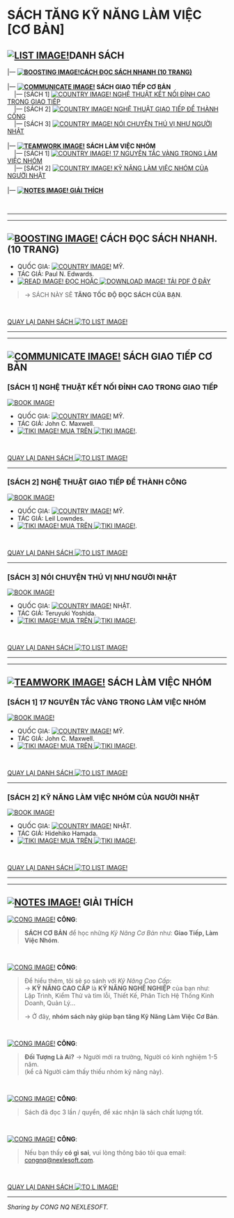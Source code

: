 # SÁCH TĂNG KỸ NĂNG LÀM VIỆC [CƠ BẢN]
## [![LIST IMAGE!](/DATA/IMAGES/list-32px.png)](#)DANH SÁCH
|— **[![BOOSTING IMAGE!](/DATA/IMAGES/boosting-32px.png)CÁCH ĐỌC SÁCH NHANH (10 TRANG)](#-cách-đọc-sách-nhanh-10-trang)**<br>
<br>
|— **[![COMMUNICATE IMAGE!](/DATA/IMAGES/communicate-32px.png)](#) SÁCH GIAO TIẾP CƠ BẢN**<br>
&nbsp;&nbsp;&nbsp;&nbsp;|— [SÁCH 1] [![COUNTRY IMAGE!](/DATA/IMAGES/united-states-24px.png) NGHỆ THUẬT KẾT NỐI ĐỈNH CAO TRONG GIAO TIẾP](#sách-1-nghệ-thuật-kết-nối-đỉnh-cao-trong-giao-tiếp)<br>
&nbsp;&nbsp;&nbsp;&nbsp;|— [SÁCH 2] [![COUNTRY IMAGE!](/DATA/IMAGES/united-states-24px.png) NGHỆ THUẬT GIAO TIẾP ĐỂ THÀNH CÔNG](#sách-2-nghệ-thuật-giao-tiếp-để-thành-công)<br>
&nbsp;&nbsp;&nbsp;&nbsp;|— [SÁCH 3] [![COUNTRY IMAGE!](/DATA/IMAGES/japan-24px.png) NÓI CHUYỆN THÚ VỊ NHƯ NGƯỜI NHẬT](#sách-3-nói-chuyện-thú-vị-như-người-nhật)<br>
<br>
|— **[![TEAMWORK IMAGE!](/DATA/IMAGES/teamwork-32px.png)](#) SÁCH LÀM VIỆC NHÓM**<br>
&nbsp;&nbsp;&nbsp;&nbsp;|— [SÁCH 1] [![COUNTRY IMAGE!](/DATA/IMAGES/united-states-24px.png) 17 NGUYÊN TẮC VÀNG TRONG LÀM VIỆC NHÓM](#sách-1-17-nguyên-tắc-vàng-trong-làm-việc-nhóm)<br>
&nbsp;&nbsp;&nbsp;&nbsp;|— [SÁCH 2] [![COUNTRY IMAGE!](/DATA/IMAGES/japan-24px.png) KỸ NĂNG LÀM VIỆC NHÓM CỦA NGƯỜI NHẬT](#sách-2-kỹ-năng-làm-việc-nhóm-của-người-nhật)<br>
<br>
|— **[![NOTES IMAGE!](/DATA/IMAGES/note-32px.png) GIẢI THÍCH](#-giải-thích)**<br>

<br>

___
___

## [![BOOSTING IMAGE!](/DATA/IMAGES/boosting-32px.png)](#) CÁCH ĐỌC SÁCH NHANH. (10 TRANG)
- QUỐC GIA: [![COUNTRY IMAGE!](/DATA/IMAGES/united-states-24px.png)](#) MỸ.
- TÁC GIẢ: Paul N. Edwards.
- [![READ IMAGE!](/DATA/IMAGES/read-24px.png) ĐỌC HOẶC ![DOWNLOAD IMAGE!](/DATA/IMAGES/download-24px.png) TẢI PDF Ở ĐÂY](/DATA/PDF/how-to-read-a-book.pdf)

> → SÁCH NÀY SẼ **TĂNG TỐC ĐỘ ĐỌC SÁCH CỦA BẠN**.<br>

<br>

[QUAY LẠI DANH SÁCH ![TO LIST IMAGE!](/DATA/IMAGES/list-16px.png)](#danh-sách)

___
---

## [![COMMUNICATE IMAGE!](/DATA/IMAGES/communicate-32px.png)](#) SÁCH GIAO TIẾP CƠ BẢN

### [SÁCH 1] NGHỆ THUẬT KẾT NỐI ĐỈNH CAO TRONG GIAO TIẾP
[![BOOK IMAGE!](/DATA/IMAGES/nghe-thuat-ket-noi-dinh-cao-trong-giao-tiep.jpg "Moving to TIKI.VN buying page.")](https://tiki.vn/nghe-thuat-ket-noi-dinh-cao-trong-giao-tiep-tai-ban-2018-p1699261.html)
- QUỐC GIA: [![COUNTRY IMAGE!](/DATA/IMAGES/united-states-24px.png)](#) MỸ.
- TÁC GIẢ: John C. Maxwell.
- [![TIKI IMAGE!](/DATA/IMAGES/shopping-cart-x24p.png) MUA TRÊN ![TIKI IMAGE!](/DATA/IMAGES/tiki.vn.jpg)](https://tiki.vn/nghe-thuat-ket-noi-dinh-cao-trong-giao-tiep-tai-ban-2018-p1699261.html "Moving to TIKI.VN buying page.").

<br>

[QUAY LẠI DANH SÁCH ![TO LIST IMAGE!](/DATA/IMAGES/list-16px.png)](#danh-sách)

___

### [SÁCH 2] NGHỆ THUẬT GIAO TIẾP ĐỂ THÀNH CÔNG
[![BOOK IMAGE!](/DATA/IMAGES/nghe-thuat-giao-tiep-de-thanh-cong.jpeg "Moving to TIKI.VN buying page.")](https://tiki.vn/nghe-thuat-giao-tiep-de-thanh-cong-tai-ban-p102513019.html)
- QUỐC GIA: [![COUNTRY IMAGE!](/DATA/IMAGES/united-states-24px.png)](#) MỸ.
- TÁC GIẢ: Leil Lowndes.
- [![TIKI IMAGE!](/DATA/IMAGES/shopping-cart-x24p.png) MUA TRÊN ![TIKI IMAGE!](/DATA/IMAGES/tiki.vn.jpg)](https://tiki.vn/nghe-thuat-giao-tiep-de-thanh-cong-tai-ban-p102513019.html "Moving to TIKI.VN buying page.").

<br>

[QUAY LẠI DANH SÁCH ![TO LIST IMAGE!](/DATA/IMAGES/list-16px.png)](#danh-sách)

___

### [SÁCH 3] NÓI CHUYỆN THÚ VỊ NHƯ NGƯỜI NHẬT
[![BOOK IMAGE!](/DATA/IMAGES/noi-chuyen-thu-vi-nhu-nguoi-nhat.jpeg "Moving to TIKI.VN buying page.")](https://tiki.vn/noi-chuyen-thu-vi-nhu-nguoi-nhat-p11856442.html)
- QUỐC GIA: [![COUNTRY IMAGE!](/DATA/IMAGES/japan-24px.png)](#) NHẬT.
- TÁC GIẢ: Teruyuki Yoshida.
- [![TIKI IMAGE!](/DATA/IMAGES/shopping-cart-x24p.png) MUA TRÊN ![TIKI IMAGE!](/DATA/IMAGES/tiki.vn.jpg)](https://tiki.vn/noi-chuyen-thu-vi-nhu-nguoi-nhat-p11856442.html "Moving to TIKI.VN buying page.").

<br>

[QUAY LẠI DANH SÁCH ![TO LIST IMAGE!](/DATA/IMAGES/list-16px.png)](#danh-sách)

---
---

## [![TEAMWORK IMAGE!](/DATA/IMAGES/teamwork-32px.png)](#) SÁCH LÀM VIỆC NHÓM

### [SÁCH 1] 17 NGUYÊN TẮC VÀNG TRONG LÀM VIỆC NHÓM
[![BOOK IMAGE!](/DATA/IMAGES/17-nguyen-tac-vang-trong-lam-viec-nhom.jpeg "Moving to TIKI.VN buying page.")](https://tiki.vn/17-nguyen-tac-vang-trong-lam-viec-nhom-tai-ban-2018-p1367809.html)
- QUỐC GIA: [![COUNTRY IMAGE!](/DATA/IMAGES/united-states-24px.png)](#) MỸ.
- TÁC GIẢ: John C. Maxwell.
- [![TIKI IMAGE!](/DATA/IMAGES/shopping-cart-x24p.png) MUA TRÊN ![TIKI IMAGE!](/DATA/IMAGES/tiki.vn.jpg)](https://tiki.vn/17-nguyen-tac-vang-trong-lam-viec-nhom-tai-ban-2018-p1367809.html "Moving to TIKI.VN buying page.").

<br>

[QUAY LẠI DANH SÁCH ![TO LIST IMAGE!](/DATA/IMAGES/list-16px.png)](#danh-sách)

___

### [SÁCH 2] KỸ NĂNG LÀM VIỆC NHÓM CỦA NGƯỜI NHẬT
[![BOOK IMAGE!](/DATA/IMAGES/ky-nang-lam-viec-nhom-cua-nguoi-nhat.jpeg "Moving to TIKI.VN buying page.")](https://tiki.vn/sach-ky-nang-lam-viec-nhom-cua-nguoi-nhat-p77231139.html)
- QUỐC GIA: [![COUNTRY IMAGE!](/DATA/IMAGES/japan-24px.png)](#) NHẬT.
- TÁC GIẢ: Hidehiko Hamada.
- [![TIKI IMAGE!](/DATA/IMAGES/shopping-cart-x24p.png) MUA TRÊN ![TIKI IMAGE!](/DATA/IMAGES/tiki.vn.jpg)](https://tiki.vn/sach-ky-nang-lam-viec-nhom-cua-nguoi-nhat-p77231139.html "Moving to TIKI.VN buying page.").

<br>

[QUAY LẠI DANH SÁCH ![TO LIST IMAGE!](/DATA/IMAGES/list-16px.png)](#danh-sách)

___
___

## [![NOTES IMAGE!](/DATA/IMAGES/note-32px.png)](#) GIẢI THÍCH
[![CONG IMAGE!](/DATA/IMAGES/CONG-avatar-2020.jpg)](#) **CÔNG**:
> **SÁCH CƠ BẢN** để học những *Kỹ Năng Cơ Bản* như: **Giao Tiếp, Làm Việc Nhóm**.<br>

<br>

[![CONG IMAGE!](/DATA/IMAGES/CONG-avatar-2020.jpg)](#) **CÔNG**:
> Để hiểu thêm, tôi sẽ so sánh với *Kỹ Năng Cao Cấp*:<br>
> → **KỸ NĂNG CAO CẤP** là **KỸ NĂNG NGHỀ NGHIỆP** của bạn như:<br>
> Lập Trình, Kiểm Thử và tìm lỗi, Thiết Kế, Phân Tích Hệ Thống Kinh Doanh, Quản Lý...<br>
> 
>→ Ở đây, **nhóm sách này giúp bạn tăng Kỹ Năng Làm Việc Cơ Bản**.<br>

<br>

[![CONG IMAGE!](/DATA/IMAGES/CONG-avatar-2020.jpg)](#) **CÔNG**:
> **Đối Tượng Là Ai?**
> → Người mới ra trường, Người có kinh nghiệm 1-5 năm.<br>
> (kể cả Người cảm thấy thiếu nhóm kỹ năng này).

<br>

[![CONG IMAGE!](/DATA/IMAGES/CONG-avatar-2020.jpg)](#) **CÔNG**:
> Sách đã đọc 3 lần / quyển, để xác nhận là sách chất lượng tốt.<br>

<br>

[![CONG IMAGE!](/DATA/IMAGES/CONG-avatar-2020.jpg)](#) **CÔNG**:
> Nếu bạn thấy **có gì sai**, vui lòng thông báo tôi qua email: congnq@nexlesoft.com.

<br>

[QUAY LẠI DANH SÁCH ![TO L IMAGE!](/DATA/IMAGES/list-16px.png)](#danh-sách)

___

*Sharing by CONG NQ NEXLESOFT.*
